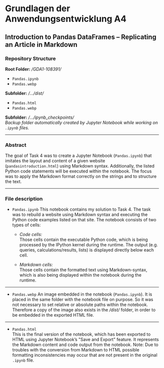 # Grundlagen der Anwendungsentwicklung A4
## Introduction to Pandas DataFrames – Replicating an Article in Markdown

### Repository Structure

**Root Folder:** */GDA1-108391/*
- `Pandas.ipynb`
- `Pandas.webp`

**Subfolder:** */.../dist/*
- `Pandas.html`
- `Pandas.webp`

**Subfolder:** */.../ipynb_checkpoints/*  
_Backup folder automatically created by Jupyter Notebook while working on `.ipynb` files._

---

### Abstract

The goal of Task 4 was to create a Jupyter Notebook (`Pandas.ipynb`) that imitates the layout and content of a given website (`pandasintroduction.html`) using Markdown syntax. Additionally, the listed Python code statements will be executed within the notebook. The focus was to apply the Markdown format correctly on the strings and to structure the text.

---

### File description

- `Pandas.ipynb` 
This notebook contains my solution to Task 4. The task was to rebuild a website using Markdown syntax and executing the Python code examples listed on that site. The notebook consists of two types of cells:

    - *Code cells:*  
       Those cells contain the executable Python code, which is being processed by the IPython kernel during the runtime. The output (e.g. queries, calculations/results, lists) is displayed directly below each cell.

    - *Markdown cells:*  
       Those cells contain the formatted text using Markdown-syntax, which is also being displayed within the notebook during the runtime.

---

- `Pandas.webp` 
An image embedded in the notebook (`Pandas.ipynb`). It is placed in the same folder with the notebook file on purpose. So it was not necessary to set relative or absolute paths within the notebook. Therefore a copy of the image also exists in the */dist/* folder, in order to be embedded in the exported HTML file.

---

- `Pandas.html`  
This is the final version of the notebook, which has been exported to HTML using Jupyter Notebook’s "Save and Export" feature. It represents the Markdown content and code output from the notebook. Note: Due to troubles with the conversion from Markdown to HTML possible formatting inconsistencies may occur that are not present in the original `.ipynb` file.
